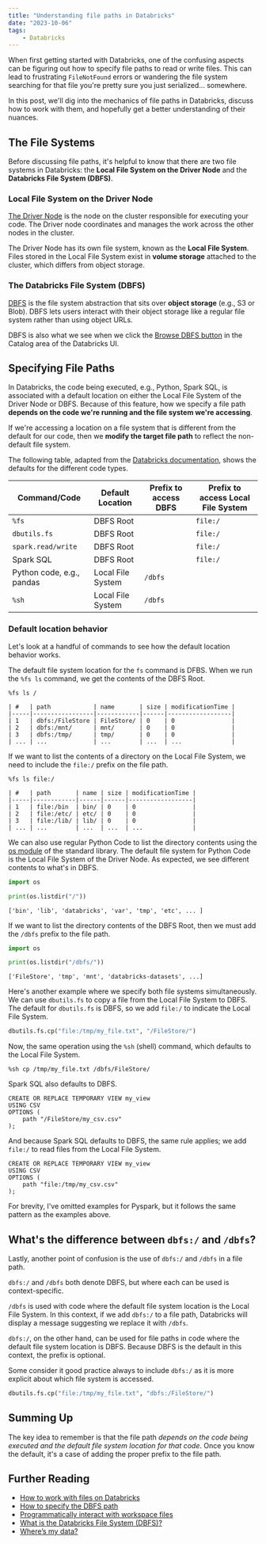 ```yaml
---
title: "Understanding file paths in Databricks"
date: "2023-10-06"
tags:
    - Databricks
---
```


When first getting started with Databricks, one of the confusing aspects can be figuring out how to specify file paths to read or write files. This can lead to frustrating `FileNotFound` errors or wandering the file system searching for that file you're pretty sure you just serialized... somewhere.  

In this post, we'll dig into the mechanics of file paths in Databricks, discuss how to work with them, and hopefully get a better understanding of their nuances.

## The File Systems

Before discussing file paths, it's helpful to know that there are two file systems in Databricks: the **Local File System on the Driver Node** and the **Databricks File System (DBFS)**.

### Local File System on the Driver Node

[The Driver Node](https://www.databricks.com/glossary/what-are-spark-applications) is the node on the cluster responsible for executing your code. The Driver node coordinates and manages the work across the other nodes in the cluster.

The Driver Node has its own file system, known as the **Local File System**. Files stored in the Local File System exist in **volume storage** attached to the cluster, which differs from object storage.

### The Databricks File System (DBFS)

[DBFS](https://docs.databricks.com/en/dbfs/index.html) is the file system abstraction that sits over **object storage** (e.g., S3 or Blob). DBFS lets users interact with their object storage like a regular file system rather than using object URLs.

DBFS is also what we see when we click the [Browse DBFS button](https://docs.databricks.com/en/dbfs/file-browser.html) in the Catalog area of the Databricks UI.

## Specifying File Paths

In Databricks, the code being executed, e.g., Python, Spark SQL, is associated with a default location on either the Local File System of the Driver Node or DBFS. Because of this feature, how we specify a file path **depends on the code we're running and the file system we're accessing**.

If we're accessing a location on a file system that is different from the default for our code, then we **modify the target file path** to reflect the non-default file system.

The following table, adapted from the [Databricks documentation](https://docs.databricks.com/en/files/index.html#understand-default-locations-with-examples), shows the defaults for the different code types.

| Command/Code              | Default Location  | Prefix to access DBFS | Prefix to access Local File System |
|---------------------------|-------------------|-----------------------|------------------------------------|
| `%fs`                     | DBFS Root         |                       | `file:/`                           |
| `dbutils.fs`              | DBFS Root         |                       | `file:/`                           |
| `spark.read/write`        | DBFS Root         |                       | `file:/`                           |
| Spark SQL                 | DBFS Root         |                       | `file:/`                           |
| Python code, e.g., pandas | Local File System | `/dbfs`               |                                    |
| `%sh`                     | Local File System | `/dbfs`               |                                    |

### Default location behavior

Let's look at a handful of commands to see how the default location behavior works.

The default file system location for the `fs` command is DFBS. When we run the `%fs ls` command, we get the contents of the DBFS Root.

```
%fs ls /
```

```
| #   | path            | name       | size | modificationTime |
|-----|-----------------|------------|------|------------------|
| 1   | dbfs:/FileStore | FileStore/ | 0    | 0                |
| 2   | dbfs:/mnt/      | mnt/       | 0    | 0                |
| 3   | dbfs:/tmp/      | tmp/       | 0    | 0                |
| ... | ...             | ...        | ...  | ...              |
```

If we want to list the contents of a directory on the Local File System, we need to include the `file:/` prefix on the file path.

```
%fs ls file:/
```

```
| #   | path       | name | size | modificationTime |
|-----|------------|------|------|------------------|
| 1   | file:/bin  | bin/ | 0    | 0                |
| 2   | file:/etc/ | etc/ | 0    | 0                |
| 3   | file:/lib/ | lib/ | 0    | 0                |
| ... | ...        | ...  | ...  | ...              |
```

We can also use regular Python Code to list the directory contents using the [os module](https://docs.python.org/3/library/os.html) of the standard library. The default file system for Python Code is the Local File System of the Driver Node. As expected, we see different contents to what's in DBFS.

```python
import os

print(os.listdir("/"))
```

```
['bin', 'lib', 'databricks', 'var', 'tmp', 'etc', ... ]
```

If we want to list the directory contents of the DBFS Root, then we must add the `/dbfs` prefix to the file path.

```python
import os

print(os.listdir("/dbfs/"))
```

```
['FileStore', 'tmp', 'mnt', 'databricks-datasets', ...]
```

Here's another example where we specify both file systems simultaneously. We can use `dbutils.fs` to copy a file from the Local File System to DBFS. The default for `dbutils.fs` is DBFS, so we add `file:/` to indicate the Local File System.

```python
dbutils.fs.cp("file:/tmp/my_file.txt", "/FileStore/")
```

Now, the same operation using the `%sh` (shell) command, which defaults to the Local File System.

```
%sh cp /tmp/my_file.txt /dbfs/FileStore/
```

Spark SQL also defaults to DBFS.

```sql{4}
CREATE OR REPLACE TEMPORARY VIEW my_view
USING CSV
OPTIONS (
    path "/FileStore/my_csv.csv"
);
```

And because Spark SQL defaults to DBFS, the same rule applies; we add `file:/` to read files from the Local File System.

```sql{4}
CREATE OR REPLACE TEMPORARY VIEW my_view
USING CSV
OPTIONS (
    path "file:/tmp/my_csv.csv"
);
```

For brevity, I've omitted examples for Pyspark, but it follows the same pattern as the examples above.

## What's the difference between `dbfs:/` and `/dbfs`?

Lastly, another point of confusion is the use of `dbfs:/` and `/dbfs` in a file path.

`dbfs:/` and `/dbfs` both denote DBFS, but where each can be used is context-specific.

`/dbfs` is used with code where the default file system location is the Local File System. In this context, if we add `dbfs:/` to a file path, Databricks will display a message suggesting we replace it with `/dbfs`.

`dbfs:/`, on the other hand, can be used for file paths in code where the default file system location is DBFS. Because DBFS is the default in this context, the prefix is optional. 

Some consider it good practice always to include `dbfs:/` as it is more explicit about which file system is accessed.

```python
dbutils.fs.cp("file:/tmp/my_file.txt", "dbfs:/FileStore/")
```

## Summing Up

The key idea to remember is that the file path *depends on the code being executed and the default file system location for that code*. Once you know the default, it's a case of adding the proper prefix to the file path.

## Further Reading

* [How to work with files on Databricks](https://docs.databricks.com/en/files/index.html)
* [How to specify the DBFS path](https://kb.databricks.com/dbfs/how-to-specify-dbfs-path)
* [Programmatically interact with workspace files ](https://docs.databricks.com/en/files/workspace-interact.html)
* [What is the Databricks File System (DBFS)?](https://docs.databricks.com/en/dbfs/index.html)
* [Where’s my data?](https://docs.databricks.com/en/storage/index.html)